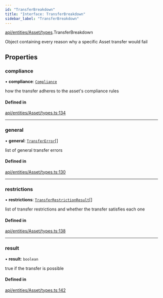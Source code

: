 ```yaml
---
id: "TransferBreakdown"
title: "Interface: TransferBreakdown"
sidebar_label: "TransferBreakdown"
---
```


[api/entities/Asset/types](../../../../../../modules/API/Entities/Asset/Types/Types.md).TransferBreakdown

Object containing every reason why a specific Asset transfer would fail

## Properties

### compliance

• **compliance**: [`Compliance`](../../../Types/Compliance/Compliance.md)

how the transfer adheres to the asset's compliance rules

#### Defined in

[api/entities/Asset/types.ts:134](https://github.com/PolymeshAssociation/polymesh-sdk/blob/c8da9dfce/src/api/entities/Asset/types.ts#L134)

___

### general

• **general**: [`TransferError`](../../../../../../enums/API/Entities/Asset/Types/TransferError/TransferError.md)[]

list of general transfer errors

#### Defined in

[api/entities/Asset/types.ts:130](https://github.com/PolymeshAssociation/polymesh-sdk/blob/c8da9dfce/src/api/entities/Asset/types.ts#L130)

___

### restrictions

• **restrictions**: [`TransferRestrictionResult`](../TransferRestrictionResult/TransferRestrictionResult.md)[]

list of transfer restrictions and whether the transfer satisfies each one

#### Defined in

[api/entities/Asset/types.ts:138](https://github.com/PolymeshAssociation/polymesh-sdk/blob/c8da9dfce/src/api/entities/Asset/types.ts#L138)

___

### result

• **result**: `boolean`

true if the transfer is possible

#### Defined in

[api/entities/Asset/types.ts:142](https://github.com/PolymeshAssociation/polymesh-sdk/blob/c8da9dfce/src/api/entities/Asset/types.ts#L142)
